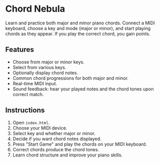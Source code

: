 # Chord Nebula 

Learn and practice both major and minor piano chords. Connect a MIDI keyboard, choose a key and mode (major or minor), and start playing chords as they appear. If you play the correct chord, you gain points.

## Features

- Choose from major or minor keys.
- Select from various keys.
- Optionally display chord notes.
- Common chord progressions for both major and minor.
- Real-time MIDI input.
- Sound feedback: hear your played notes and the chord tones upon correct match.

## Instructions

1. Open `index.html`.
2. Choose your MIDI device.
3. Select key and whether major or minor.
4. Decide if you want chord notes displayed.
5. Press "Start Game" and play the chords on your MIDI keyboard.
6. Correct chords produce the chord tones.
7. Learn chord structure and improve your piano skills.

